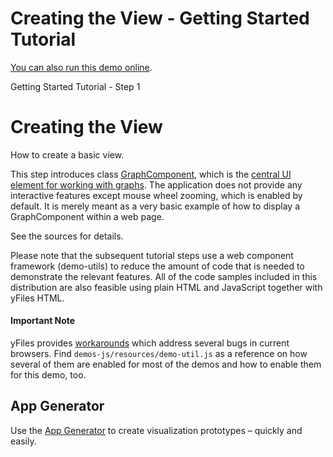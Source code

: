 <!--
 //////////////////////////////////////////////////////////////////////////////
 // @license
 // This file is part of yFiles for HTML 2.5.0.3.
 // Use is subject to license terms.
 //
 // Copyright (c) 2000-2023 by yWorks GmbH, Vor dem Kreuzberg 28,
 // 72070 Tuebingen, Germany. All rights reserved.
 //
 //////////////////////////////////////////////////////////////////////////////
-->
# Creating the View - Getting Started Tutorial

[You can also run this demo online](https://live.yworks.com/demos/01-tutorial-getting-started/01-graphcomponent/index.html).

Getting Started Tutorial - Step 1

# Creating the View

How to create a basic view.

This step introduces class [GraphComponent](https://docs.yworks.com/yfileshtml/#/api/GraphComponent), which is the [central UI element for working with graphs](https://docs.yworks.com/yfileshtml/#/dguide/getting_started-application). The application does not provide any interactive features except mouse wheel zooming, which is enabled by default. It is merely meant as a very basic example of how to display a GraphComponent within a web page.

See the sources for details.

Please note that the subsequent tutorial steps use a web component framework (demo-utils) to reduce the amount of code that is needed to demonstrate the relevant features. All of the code samples included in this distribution are also feasible using plain HTML and JavaScript together with yFiles HTML.

#### Important Note

yFiles provides [workarounds](https://docs.yworks.com/yfileshtml/index.html#/kb/article/704/Browser_issues_and_included_workarounds) which address several bugs in current browsers. Find `demos-js/resources/demo-util.js` as a reference on how several of them are enabled for most of the demos and how to enable them for this demo, too.

## App Generator

Use the [App Generator](https://www.yworks.com/products/app-generator) to create visualization prototypes – quickly and easily.
